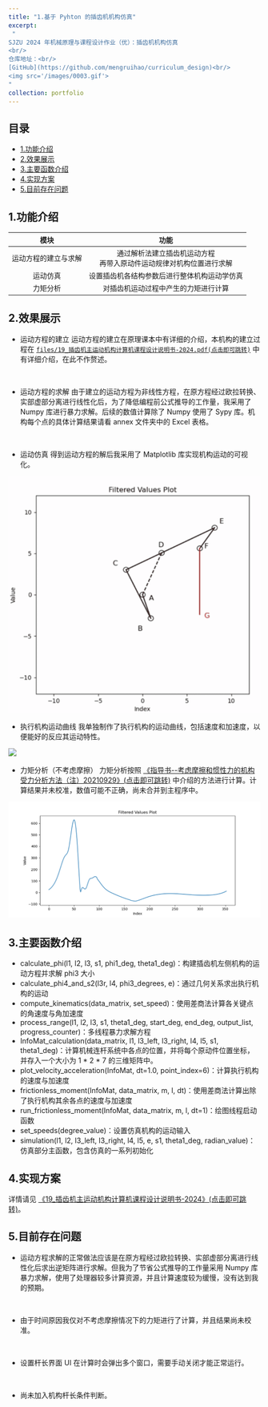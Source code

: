 ```yaml
---
title: "1.基于 Pyhton 的插齿机机构仿真"
excerpt:
 "
SJZU 2024 年机械原理与课程设计作业（优）：插齿机机构仿真
<br/>
仓库地址：<br/>
[GitHub](https://github.com/mengruihao/curriculum_design)<br/>
<img src='/images/0003.gif'>
"
collection: portfolio
---
```


## 目录
* [1.功能介绍](#1.功能介绍)
* [2.效果展示](#2.效果展示)
* [3.主要函数介绍](#3.主要函数介绍)
* [4.实现方案](#4实现方案)
* [5.目前存在问题]()


## 1.功能介绍
|    模块     |     功能     |
| :---:       |    :----:   |
|  运动方程的建立与求解 |  通过解析法建立插齿机运动方程<br>再带入原动件运动规律对机构位置进行求解  |
|  运动仿真  | 设置插齿机各结构参数后进行整体机构运动学仿真 |
|  力矩分析  | 对插齿机运动过程中产生的力矩进行计算 |


## 2.效果展示
* 运动方程的建立
运动方程的建立在原理课本中有详细的介绍，本机构的建立过程在 [`files/19_插齿机主运动机构计算机课程设计说明书-2024.pdf(点击即可跳转)`](files/19_插齿机主运动机构计算机课程设计说明书-2024.pdf) 中有详细介绍，在此不作赘述。
<br>

* 运动方程的求解
由于建立的运动方程为非线性方程，在原方程经过欧拉转换、实部虚部分离进行线性化后，为了降低编程前公式推导的工作量，我采用了 Numpy 库进行暴力求解。后续的数值计算除了 Numpy 使用了 Sypy 库。机构每个点的具体计算结果请看 annex 文件夹中的 Excel 表格。
<br>

* 运动仿真
得到运动方程的解后我采用了 Matplotlib 库实现机构运动的可视化。
<img src='/images/0001.gif'>
<br>

* 执行机构运动曲线
我单独制作了执行机构的运动曲线，包括速度和加速度，以便能好的反应其运动特性。
<img src='/images/0002.gif'>
<br>

* 力矩分析（不考虑摩擦）
力矩分析按照  [《指导书--考虑摩擦和惯性力的机构受力分析方法（注）20210929》(点击即可跳转)](https://github.com/mengruihao/curriculum_design/blob/main/files/%E6%8C%87%E5%AF%BC%E4%B9%A6--%E8%80%83%E8%99%91%E6%91%A9%E6%93%A6%E5%92%8C%E6%83%AF%E6%80%A7%E5%8A%9B%E7%9A%84%E6%9C%BA%E6%9E%84%E5%8F%97%E5%8A%9B%E5%88%86%E6%9E%90%E6%96%B9%E6%B3%95%EF%BC%88%E6%B3%A8%EF%BC%8920210929.pdf) 中介绍的方法进行计算。计算结果并未校准，数值可能不正确，尚未合并到主程序中。
<img src='/images/Figure_1.png'>


## 3.主要函数介绍
* calculate_phi(l1, l2, l3, s1, phi1_deg, theta1_deg)：构建插齿机左侧机构的运动方程并求解 phi3 大小
* calculate_phi4_and_s2(l3r, l4, phi3_degrees, e)：通过几何关系求出执行机构的运动
* compute_kinematics(data_matrix, set_speed)：使用差商法计算各关键点的角速度与角加速度 
* process_range(l1, l2, l3, s1, theta1_deg, start_deg, end_deg, output_list, progress_counter)：多线程暴力求解方程
* InfoMat_calculation(data_matrix, l1, l3_left, l3_right, l4, l5, s1, theta1_deg)：计算机械连杆系统中各点的位置，并将每个原动件位置坐标，并存入一个大小为 1 * 2 * 7 的三维矩阵中。
* plot_velocity_acceleration(InfoMat, dt=1.0, point_index=6)：计算执行机构的速度与加速度
* frictionless_moment(InfoMat, data_matrix, m, l, dt)：使用差商法计算出除了执行机构其余各点的速度与加速度
* run_frictionless_moment(InfoMat, data_matrix, m, l, dt=1)：绘图线程启动函数
* set_speeds(degree_value)：设置仿真机构的运动输入
* simulation(l1, l2, l3_left, l3_right, l4, l5, e, s1, theta1_deg, radian_value)：仿真部分主函数，包含仿真的一系列初始化


## 4.实现方案
详情请见 [《19_插齿机主运动机构计算机课程设计说明书-2024》(点击即可跳转)](https://github.com/mengruihao/curriculum_design/blob/main/files/19_%E6%8F%92%E9%BD%BF%E6%9C%BA%E4%B8%BB%E8%BF%90%E5%8A%A8%E6%9C%BA%E6%9E%84%E8%AE%A1%E7%AE%97%E6%9C%BA%E8%AF%BE%E7%A8%8B%E8%AE%BE%E8%AE%A1%E8%AF%B4%E6%98%8E%E4%B9%A6-2024.pdf)。


## 5.目前存在问题
* 运动方程求解的正常做法应该是在原方程经过欧拉转换、实部虚部分离进行线性化后求出逆矩阵进行求解。但我为了节省公式推导的工作量采用 Numpy 库暴力求解，使用了处理器较多计算资源，并且计算速度较为缓慢，没有达到我的预期。
<br>

* 由于时间原因我仅对不考虑摩擦情况下的力矩进行了计算，并且结果尚未校准。
<br>

* 设置杆长界面 UI 在计算时会弹出多个窗口，需要手动关闭才能正常运行。
<br>

* 尚未加入机构杆长条件判断。
